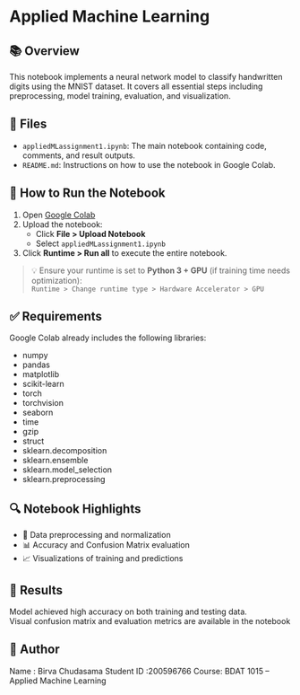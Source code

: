 # Applied Machine Learning 

## 📚 Overview
This notebook implements a neural network model to classify handwritten digits using the MNIST dataset. It covers all essential steps including preprocessing, model training, evaluation, and visualization.

## 📁 Files
- `appliedMLassignment1.ipynb`: The main notebook containing code, comments, and result outputs.
- `README.md`: Instructions on how to use the notebook in Google Colab.

## 📌 How to Run the Notebook

1. Open [Google Colab](https://colab.research.google.com/)
2. Upload the notebook:
   - Click **File > Upload Notebook**
   - Select `appliedMLassignment1.ipynb`
3. Click **Runtime > Run all** to execute the entire notebook.

> 💡 Ensure your runtime is set to **Python 3 + GPU** (if training time needs optimization):  
`Runtime > Change runtime type > Hardware Accelerator > GPU`

## ✅ Requirements
Google Colab already includes the following libraries:
- numpy
- pandas
- matplotlib
- scikit-learn
- torch
- torchvision
- seaborn
- time
- gzip
- struct
- sklearn.decomposition
- sklearn.ensemble
- sklearn.model_selection
- sklearn.preprocessing



## 🔍 Notebook Highlights
- 🔢 Data preprocessing and normalization
- 📊 Accuracy and Confusion Matrix evaluation
- 📈 Visualizations of training and predictions

## 🔬 Results
Model achieved high accuracy on both training and testing data.  
Visual confusion matrix and evaluation metrics are available in the notebook

## 🙋 Author
Name : Birva Chudasama 
Student ID :200596766 
Course: BDAT 1015 – Applied Machine Learning  

